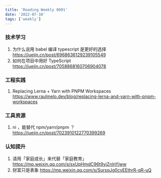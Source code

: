 ```yaml
---
title: 'Reading Weekly 0091'
date: '2022-07-10'
tags: ['weekly']
---
```


### 技术学习

1. 为什么说用 babel 编译 typescript 是更好的选择 https://juejin.cn/post/6968636129239105549
2. 如何在项目中用好 TypeScript https://juejin.cn/post/7058868160706904078

### 工程实践

1. Replacing Lerna + Yarn with PNPM Workspaces https://www.raulmelo.dev/blog/replacing-lerna-and-yarn-with-pnpm-workspaces

### 工具资源

1. ni ，能替代 npm/yarn/pnpm ？https://juejin.cn/post/7023910122770399269

### 认知提升

1. 请用「家庭成长」来代替「家庭教育」 https://mp.weixin.qq.com/s/sxUpHmdC96t9yiZnlnYjww
2. 财富只是表象 https://mp.weixin.qq.com/s/SursqJg0cyEEthrR-qR-uQ
